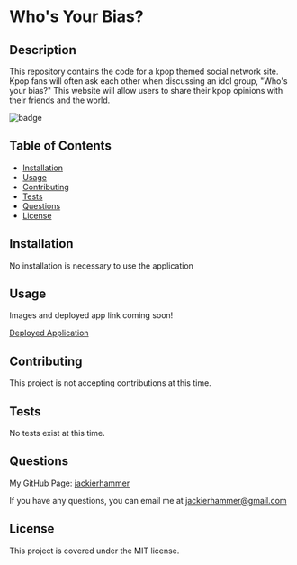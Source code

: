 # Who's Your Bias?

## Description

This repository contains the code for a kpop themed social network site. Kpop fans will often ask each other when discussing an idol group, "Who's your bias?" This website will allow users to share their kpop opinions with their friends and the world.

![badge](https://img.shields.io/badge/license-MIT-green)

## Table of Contents
    
- [Installation](#installation)
- [Usage](#usage)
- [Contributing](#contributing)
- [Tests](#tests)
- [Questions](#questions)
- [License](#license)
    
## Installation
    
No installation is necessary to use the application

## Usage
    
Images and deployed app link coming soon!

[Deployed Application]()

## Contributing

This project is not accepting contributions at this time.

## Tests 

No tests exist at this time.

## Questions

My GitHub Page: [jackierhammer](https://github.com/jackierhammer)

If you have any questions, you can email me at jackierhammer@gmail.com

## License
    
This project is covered under the MIT license. 
